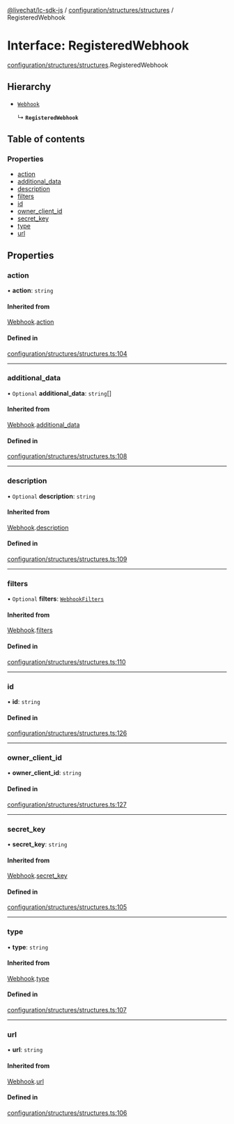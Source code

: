 [@livechat/lc-sdk-js](../README.md) / [configuration/structures/structures](../modules/configuration_structures_structures.md) / RegisteredWebhook

# Interface: RegisteredWebhook

[configuration/structures/structures](../modules/configuration_structures_structures.md).RegisteredWebhook

## Hierarchy

- [`Webhook`](configuration_structures_structures.Webhook.md)

  ↳ **`RegisteredWebhook`**

## Table of contents

### Properties

- [action](configuration_structures_structures.RegisteredWebhook.md#action)
- [additional\_data](configuration_structures_structures.RegisteredWebhook.md#additional_data)
- [description](configuration_structures_structures.RegisteredWebhook.md#description)
- [filters](configuration_structures_structures.RegisteredWebhook.md#filters)
- [id](configuration_structures_structures.RegisteredWebhook.md#id)
- [owner\_client\_id](configuration_structures_structures.RegisteredWebhook.md#owner_client_id)
- [secret\_key](configuration_structures_structures.RegisteredWebhook.md#secret_key)
- [type](configuration_structures_structures.RegisteredWebhook.md#type)
- [url](configuration_structures_structures.RegisteredWebhook.md#url)

## Properties

### action

• **action**: `string`

#### Inherited from

[Webhook](configuration_structures_structures.Webhook.md).[action](configuration_structures_structures.Webhook.md#action)

#### Defined in

[configuration/structures/structures.ts:104](https://github.com/livechat/lc-sdk-js/blob/125a327/src/configuration/structures/structures.ts#L104)

___

### additional\_data

• `Optional` **additional\_data**: `string`[]

#### Inherited from

[Webhook](configuration_structures_structures.Webhook.md).[additional_data](configuration_structures_structures.Webhook.md#additional_data)

#### Defined in

[configuration/structures/structures.ts:108](https://github.com/livechat/lc-sdk-js/blob/125a327/src/configuration/structures/structures.ts#L108)

___

### description

• `Optional` **description**: `string`

#### Inherited from

[Webhook](configuration_structures_structures.Webhook.md).[description](configuration_structures_structures.Webhook.md#description)

#### Defined in

[configuration/structures/structures.ts:109](https://github.com/livechat/lc-sdk-js/blob/125a327/src/configuration/structures/structures.ts#L109)

___

### filters

• `Optional` **filters**: [`WebhookFilters`](configuration_structures_structures.WebhookFilters.md)

#### Inherited from

[Webhook](configuration_structures_structures.Webhook.md).[filters](configuration_structures_structures.Webhook.md#filters)

#### Defined in

[configuration/structures/structures.ts:110](https://github.com/livechat/lc-sdk-js/blob/125a327/src/configuration/structures/structures.ts#L110)

___

### id

• **id**: `string`

#### Defined in

[configuration/structures/structures.ts:126](https://github.com/livechat/lc-sdk-js/blob/125a327/src/configuration/structures/structures.ts#L126)

___

### owner\_client\_id

• **owner\_client\_id**: `string`

#### Defined in

[configuration/structures/structures.ts:127](https://github.com/livechat/lc-sdk-js/blob/125a327/src/configuration/structures/structures.ts#L127)

___

### secret\_key

• **secret\_key**: `string`

#### Inherited from

[Webhook](configuration_structures_structures.Webhook.md).[secret_key](configuration_structures_structures.Webhook.md#secret_key)

#### Defined in

[configuration/structures/structures.ts:105](https://github.com/livechat/lc-sdk-js/blob/125a327/src/configuration/structures/structures.ts#L105)

___

### type

• **type**: `string`

#### Inherited from

[Webhook](configuration_structures_structures.Webhook.md).[type](configuration_structures_structures.Webhook.md#type)

#### Defined in

[configuration/structures/structures.ts:107](https://github.com/livechat/lc-sdk-js/blob/125a327/src/configuration/structures/structures.ts#L107)

___

### url

• **url**: `string`

#### Inherited from

[Webhook](configuration_structures_structures.Webhook.md).[url](configuration_structures_structures.Webhook.md#url)

#### Defined in

[configuration/structures/structures.ts:106](https://github.com/livechat/lc-sdk-js/blob/125a327/src/configuration/structures/structures.ts#L106)
